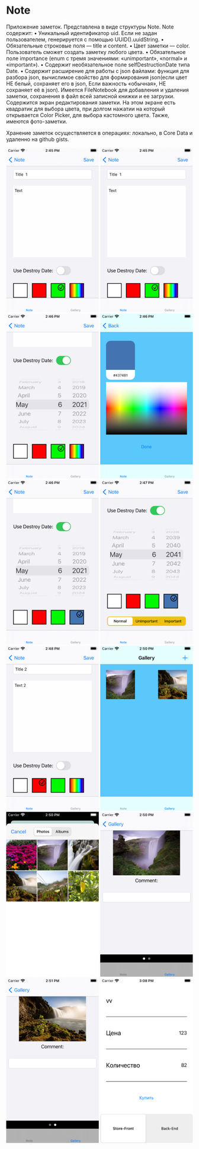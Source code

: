 # Note
Приложение заметок. Представлена в виде структуры Note. Note содержит:
• Уникальный идентификатор uid. Если не задан пользователем, генерируется с помощью UUID().uuidString.
• Обязательные строковые поля — title и content.
• Цвет заметки — color. Пользователь сможет создать заметку любого цвета.
• Обязательное поле importance (enum с тремя значениями: «unimportant», «normal» и «important»).
• Содержит необязательное поле selfDestructionDate типа Date.
• Содержит расширение для работы с json файлами: функция для разбора json,
вычислимое свойство для формирования json(если цвет НЕ белый, сохраняет его в json, Если важность «обычная», НЕ сохраняет её в json).
Имеется FileNotebook для добавления и удаления заметки, сохранения в файл всей записной книжки и ее загрузки.
Содержится экран редактирования заметки. На этом экране есть квадратик для выбора цвета,
при долгом нажатии на который открывается Color Picker, для выбора кастомного цвета.
Также, имеются фото-заметки.

Хранение заметок осуществляется в операциях: локально, в Core Data и удаленно на github gists.

<img src="NoteScreen/screen1.png" width="250">
<img src="NoteScreen/screen2.png" width="250">
<img src="NoteScreen/screen3.png" width="250">
<img src="NoteScreen/screen4.png" width="250">
<img src="NoteScreen/screen5.png" width="250">
<img src="NoteScreen/screen6.png" width="250">
<img src="NoteScreen/screen7.png" width="250">
<img src="NoteScreen/screen8.png" width="250">
<img src="NoteScreen/screen9.png" width="250">
<img src="NoteScreen/screen10.png" width="250">
<img src="NoteScreen/screen11.png" width="250">
<img src="NoteScreen/screen12.png" width="250">


